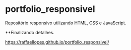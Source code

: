 # portfolio_responsivel
Repositório responsivo utilizando HTML, CSS e JavaScript.

**Finalizando detalhes.

https://raffaellopes.github.io/portfolio_responsivel/
